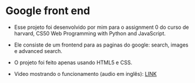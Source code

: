 # Google front end

* Esse projeto foi desenvolvido por mim para o assignment 0 do curso de harvard, CS50 Web Programming with Python and JavaScript.

* Ele consiste de um frontend para as paginas do google: search, images e advanced search.

* O projeto foi feito apenas usando HTML5 e CSS.

* Video mostrando o funcionamento (audio em inglês): [LINK](https://youtu.be/VRTeQ8tAM0Y)
